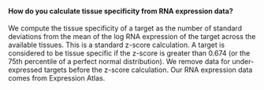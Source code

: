 #### How do you calculate tissue specificity from RNA expression data?

We compute the tissue specificity of a target as the number of standard deviations from the mean of the log RNA expression of the target across the available tissues. This is a standard z-score calculation. A target is considered to be tissue specific if the z-score is greater than 0.674 \(or the 75th percentile of a perfect normal distribution\). We remove data for under-expressed targets before the z-score calculation. Our RNA expression data comes from Expression Atlas.

  


